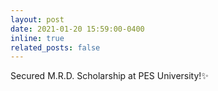 ```yaml
---
layout: post
date: 2021-01-20 15:59:00-0400
inline: true
related_posts: false
---
```


Secured M.R.D. Scholarship at PES University!:sparkles:
